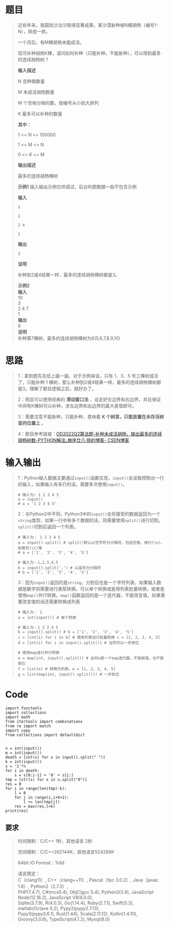 # 题目

> 近些年来，我国防沙治沙取得显著成果。某沙漠新种植N棵胡杨（编号1-N），排成一排。
>
> 一个月后，有M棵胡杨未能成活。
>
> 现可补种胡杨K棵，请问如何补种（只能补种，不能新种），可以得到最多的连续胡杨树？
>
> **输入描述**
>
> N 总种植数量
>
> M 未成活胡杨数量
>
> M 个空格分隔的数，按编号从小到大排列
>
> K 最多可以补种的数量
>
> **其中：**
>
> 1 <= N <= 100000
>
> 1 <= M <= N
>
> 0 <= K <= M
>
> **输出描述**
>
> 最多的连续胡杨棵树
>
> **示例1** 输入输出示例仅供调试，后台判题数据一般不包含示例
>
> **输入**
>
> `5`
>
> `2`
>
> `2 4`
>
> `1`
>
> **输出**
>
> `3`
>
> **说明**
>
> 补种到2或4结果一样，最多的连续胡杨棵树都是3。
>
> **示例2**  
>  **输入**  
>  10  
>  3  
>  2 4 7  
>  1  
>  **输出**  
>  6  
>  **说明**  
>  补种第7棵树，最多的连续胡杨棵树为6(5,6,7,8,9,10)

# 思路

> 1：拿到题先在纸上画一画，对于示例来说，只有 1、3、5 号三棵树成活了，只能补种 1
> 棵树，那么补种到2或4结果一样，最多的连续胡杨棵树都是3。理解了题目逻辑之后，就好办了。
>
> 2：明显可以使用经典的 **滑动窗口法** ，设定好左边界和右边界，并且保证中间有K棵树可以补种，求左边界和右边界的最大差值即可。
>
> 3：需要注意不能新种，只能补种，意味着 **K 个树苗，只能放置在未存活树苗的位置上** 。
>
> 4：题目参考链接：[OD2022Q2算法题-补种未成活胡杨，输出最多的连续胡杨树数-PYTHON解法_槐序廿八·晓的博客-
> CSDN博客](https://blog.csdn.net/hx_28/article/details/125281185 "OD2022Q2算法题-
> 补种未成活胡杨，输出最多的连续胡杨树数-PYTHON解法_槐序廿八·晓的博客-CSDN博客")

# 输入输出

>
> 1：Python输入数据主要通过`input()`函数实现，`input()`会读取控制台一行的输入，如果输入有多行的话，需要多次使用`input()`。
>  
>  
>     # 输入为: 1 2 3 4 5
>     a = input()
>     # a = '1 2 3 4 5'
>
>
> 2：与Python2中不同，Python3中的`input()`会将接受的数据返回为一个`string`类型，如果一行中有多个数据的话，则需要使用`split()`进行切割。`split()`切割后返回一个列表。
>  
>  
>     # 输入为： 1 2 3 4 5
>     a = input().split() # split()默认以空字符为分隔符，包括空格、换行(\n)、制表符(\t)等
>     # a = ['1', '2', '3', '4', '5']
>  
>     # 输入为：1,2,3,4,5
>     b = input().split(',') # 以逗号为分隔符
>     # b = ['1', '2', '3', '4', '5']
>
>
> 3：因为`input()`返回的是`string`，分割后也是一个字符列表，如果输入数据是数字则需要进行类型转换。可以单个转换或是用列表批量转换，或者是使用`map()`并行转换。`map()`函数返回的是一个迭代器，不能改变值，如果需要改变值的话还需要转换成列表
>  
>  
>     # 输入为： 1
>     a = int(input()) # 单个转换
>  
>     # 输入为：1 2 3 4 5
>     b = input().split() # b = ['1', '2', '3', '4', '5']
>     c = [int(i) for i in b] # 使用列表进行批量转换 c = [1, 2, 3, 4, 5]
>     d = [int(i) for i in input().split()] # 当然可以一步倒位
>  
>     # 使用map进行并行转换
>     e = map(int, input().split()) # 此时e是一个map迭代器，不能赋值，也不能索引
>     f = list(e) # 转换为列表，e = [1, 2, 3, 4, 5]
>     g = list(map(int, input().split())) # 一步到位

# Code

    
    
    import functools
    import collections
    import math
    from itertools import combinations
    from re import match
    import copy 
    from collections import defaultdict
     
    
    n = int(input())
    m = int(input())
    death = [int(x) for x in input().split(" ")]
    k = int(input())
    s = '1'*n   
    for i in death:
        s = s[0:i-1] + '0' + s[i:]    
    tmp = [str(x) for x in s.split("0")]
    res = 0   
    for i in range(len(tmp)-k):    
        l = 0    
        for j in range(i,i+k+1):
            l += len(tmp[j])
        res = max(res,l+k)    
    print(res)

## 要求

> 时间限制：C/C++ 1秒，其他语言 2秒
>
> 空间限制：C/C++262144K，其他语言524288K
>
> 64bit IO Format：%lld
>
> 语言限定：  
>  C（clang11）, C++（clang++11）, Pascal（fpc 3.0.2）, Java（javac 1.8）,
> Python2（2.7.3）,  
>  PHP(7.4.7), C#(mcs5.4), ObjC(gcc 5.4), Pythen3(3.9), JavaScript
> Node(12.18.2), JavaScript V8(6.0.0),  
>  Sqlite(3.7.9), R(4.0.3), Go(1.14.4), Ruby(2.7.1), Swift(5.3), matlab(Octave
> 5.2), Pypy2(pypy2.7.13),  
>  Pypy3(pypy3.6.1), Rust(1.44), Scala(2.11.12), Kotlin(1.4.10),
> Groovy(3.0.6), TypeScript(4.1.2), Mysql(8.0)

